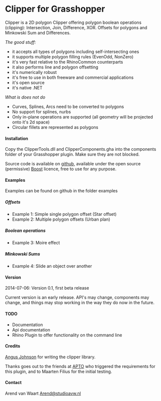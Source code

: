 Clipper for Grasshopper
=========

Clipper is a 2D polygon Clipper offering polygon boolean operations (clipping): Intersection, Join, Difference, XOR. Offsets for polygons and Minkowski Sum and Differences. 

*The good stuff:*

 - it accepts all types of polygons including self-intersecting ones
 - it supports multiple polygon filling rules (EvenOdd, NonZero)
 - it's very fast relative to the RhinoCommon counterparts
 - it also performs line and polygon offsetting
 - it's numerically robust
 - it's free to use in both freeware and commercial applications
 - it's open source
 - it's native .NET

*What is does not do*

 - Curves, Splines, Arcs need to be converted to polygons
 - No support for splines, nurbs
 - Only in-plane operations are supported (all geometry will be projected onto it's 2d space)
 - Circular fillets are represented as polygons

#### Installation

Copy the ClipperTools.dll and ClipperComponents.gha into the components folder of your Grasshopper plugin. Make sure they are not blocked. 

Source code is available on [github], available under the open source (permissive) [Boost] licence, free to use for any purpose.

#### Examples

Examples can be found on github in the folder examples

##### Offsets

 - Example 1: Simple single polygon offset (Star offset)
 - Example 2: Multiple polygon offsets (Urban plan)

##### Boolean operations

- Example 3: Moire effect

##### Minkowski Sums

 - Example 4: Slide an object over another

#### Version

2014-07-06: Version 0.1, first beta release

Current version is an early release. API's may change, components may change, and things may stop working in the way they do now in the future.

#### TODO

- Documentation
- Api documentation
- Rhino Plugin to offer functionality on the command line

#### Credits

[Angus Johnson] for writing the clipper library.

Thanks goes out to the friends at [APTO] who triggered the requirements for this plugin, and to Maarten Filius for the initial testing.

#### Contact
Arend van Waart <Arend@studioavw.nl>


[clipper]:http://www.angusj.com/delphi/clipper.php
[Angus Johnson]:http://www.angusj.com
[boost]:http://www.boost.org/LICENSE_1_0.txt
[github]:https://github.com/arendvw/clipper
[apto]:http://www.apto.nl